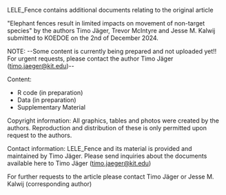 LELE_Fence contains additional documents relating to the original article 

"Elephant fences result in limited impacts on movement of non-target species" by the authors Timo Jäger, Trevor McIntyre and Jesse M. Kalwij
submitted to KOEDOE on the 2nd of December 2024.


NOTE:
--Some content is currently being prepared and not uploaded yet!! For urgent requests, please contact the author Timo Jäger (timo.jaeger@kit.edu)--



Content:
- R code (in preparation)
- Data (in preparation)
- Supplementary Material




Copyright information:
All graphics, tables and photos were created by the authors. Reproduction and distribution of these is only permitted upon request to the authors.


Contact information:
LELE_Fence and its material is provided and maintained by Timo Jäger.
Please send inquiries about the documents available here to Timo Jäger (timo.jaeger@kit.edu)

For further requests to the article please contact Timo Jäger or Jesse M. Kalwij (corresponding author)

